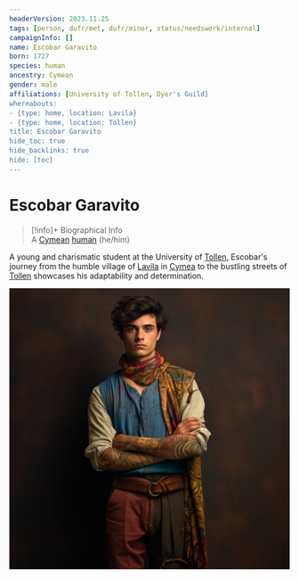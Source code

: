 ```yaml
---
headerVersion: 2023.11.25
tags: [person, dufr/met, dufr/minor, status/needswork/internal]
campaignInfo: []
name: Escobar Garavito
born: 1727
species: human
ancestry: Cymean
gender: male
affiliations: [University of Tollen, Dyer's Guild]
whereabouts:
- {type: home, location: Lavila}
- {type: home, location: Tollen}
title: Escobar Garavito
hide_toc: true
hide_backlinks: true
hide: [toc]
---
```

# Escobar Garavito
>[!info]+ Biographical Info  
> A [Cymean](<../../gazetteer/western-green-sea/cymea/cymea.md>) [human](<../../species/humans/humans.md>) (he/him)  
>   
>   
>> 

A young and charismatic student at the University of [Tollen](<../../gazetteer/western-green-sea/tollen/tollen.md>), Escobar's journey from the humble village of [Lavila](<../../gazetteer/western-green-sea/cymea/lavila.md>) in [Cymea](<../../gazetteer/western-green-sea/cymea/cymea.md>) to the bustling streets of [Tollen](<../../gazetteer/western-green-sea/tollen/tollen.md>) showcases his adaptability and determination.



![Escobar Garavito](../../assets/escobar-garavito.png)